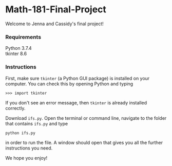 # Math-181-Final-Project

Welcome to Jenna and Cassidy's final project! 


### Requirements 
Python 3.7.4  
tkinter 8.6

### Instructions
First, make sure `tkinter` (a Python GUI package) is installed on your computer. You can check this by opening Python and typing 
```
>>> import tkinter
```
If you don't see an error message, then `tkinter` is already installed correctly. 

Download `ifs.py`. Open the terminal or command line, navigate to the folder that contains `ifs.py` and type 
```
python ifs.py
``` 
in order to run the file. A window should open that gives you all the further instructions you need. 

We hope you enjoy! 
